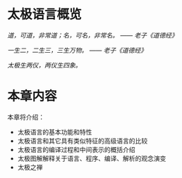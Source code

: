 # 太极语言概览

_道，可道，非常道；名，可名，非常名。           —— 老子《道德经》_

_一生二，二生三，三生万物。           —— 老子《道德经》_

_太极生两仪，两仪生四象。_

# 本章内容
本章将介绍：
* 太极语言的基本功能和特性
* 太极语言和其它具有类似特征的高级语言的比较
* 太极语言的编译过程和中间表示的概括介绍
* 太极图解解释关于语言、程序、编译、解析的观念演变
* 太极之禅
